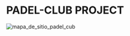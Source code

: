 # PADEL-CLUB PROJECT
![mapa_de_sitio_padel_cub](https://github.com/user-attachments/assets/26005b4c-930e-42b5-af22-c6223b9101b9)
